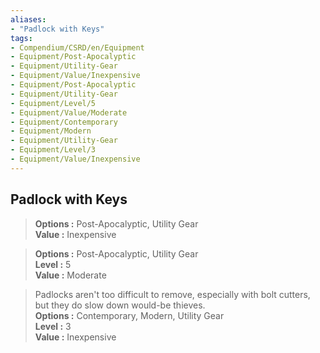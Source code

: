 ```yaml
---
aliases:
- "Padlock with Keys"
tags:
- Compendium/CSRD/en/Equipment
- Equipment/Post-Apocalyptic
- Equipment/Utility-Gear
- Equipment/Value/Inexpensive
- Equipment/Post-Apocalyptic
- Equipment/Utility-Gear
- Equipment/Level/5
- Equipment/Value/Moderate
- Equipment/Contemporary
- Equipment/Modern
- Equipment/Utility-Gear
- Equipment/Level/3
- Equipment/Value/Inexpensive
---
```


  
## Padlock with Keys  
  
>  
> **Options :** Post-Apocalyptic, Utility Gear  
> **Value :** Inexpensive  
  
>  
> **Options :** Post-Apocalyptic, Utility Gear  
> **Level :** 5  
> **Value :** Moderate  
  
>Padlocks aren't too difficult to remove, especially with bolt cutters, but they do slow down would-be thieves.  
> **Options :** Contemporary, Modern, Utility Gear  
> **Level :** 3  
> **Value :** Inexpensive